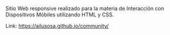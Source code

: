 Sitio Web responsive realizado para la materia de Interacción con Dispositivos Móbiles utilizando HTML y CSS. 

Link: https://ailusosa.github.io/community/
